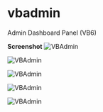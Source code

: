 # vbadmin
Admin Dashboard Panel (VB6)

**Screenshot**
![VBAdmin](https://github.com/pyhoon/vbadmin/blob/master/VBAdmin.png)

![VBAdmin](https://github.com/pyhoon/vbadmin/blob/master/Screenshots/VBAdmin-Login.png)

![VBAdmin](https://github.com/pyhoon/vbadmin/blob/master/Screenshots/VBAdmin-Users.png)

![VBAdmin](https://github.com/pyhoon/vbadmin/blob/master/Screenshots/VBAdmin-User-Details.png)

![VBAdmin](https://github.com/pyhoon/vbadmin/blob/master/Screenshots/VBAdmin-Update-Salt-Password.png)
